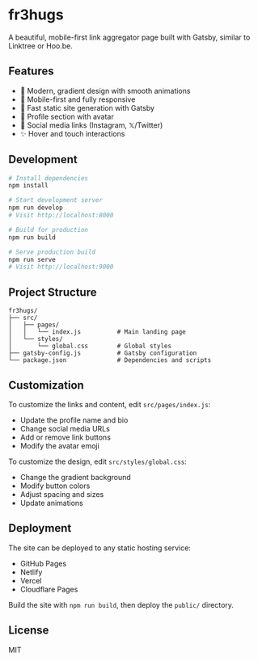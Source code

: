 # fr3hugs

A beautiful, mobile-first link aggregator page built with Gatsby, similar to Linktree or Hoo.be.

## Features

- 🎨 Modern, gradient design with smooth animations
- 📱 Mobile-first and fully responsive
- 🚀 Fast static site generation with Gatsby
- 🤗 Profile section with avatar
- 🔗 Social media links (Instagram, 𝕏/Twitter)
- ✨ Hover and touch interactions

## Development

```bash
# Install dependencies
npm install

# Start development server
npm run develop
# Visit http://localhost:8000

# Build for production
npm run build

# Serve production build
npm run serve
# Visit http://localhost:9000
```

## Project Structure

```
fr3hugs/
├── src/
│   ├── pages/
│   │   └── index.js          # Main landing page
│   └── styles/
│       └── global.css        # Global styles
├── gatsby-config.js          # Gatsby configuration
└── package.json              # Dependencies and scripts
```

## Customization

To customize the links and content, edit `src/pages/index.js`:
- Update the profile name and bio
- Change social media URLs
- Add or remove link buttons
- Modify the avatar emoji

To customize the design, edit `src/styles/global.css`:
- Change the gradient background
- Modify button colors
- Adjust spacing and sizes
- Update animations

## Deployment

The site can be deployed to any static hosting service:
- GitHub Pages
- Netlify
- Vercel
- Cloudflare Pages

Build the site with `npm run build`, then deploy the `public/` directory.

## License

MIT